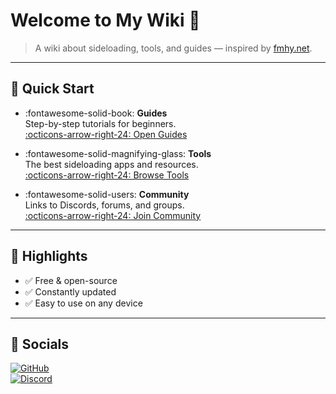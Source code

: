 # Welcome to My Wiki 🎉

> A wiki about sideloading, tools, and guides — inspired by [fmhy.net](https://fmhy.net).

---

## 🚀 Quick Start

<div class="grid cards" markdown>

-   :fontawesome-solid-book: **Guides**  
    Step-by-step tutorials for beginners.  
    [:octicons-arrow-right-24: Open Guides](guides.md)

-   :fontawesome-solid-magnifying-glass: **Tools**  
    The best sideloading apps and resources.  
    [:octicons-arrow-right-24: Browse Tools](tools.md)

-   :fontawesome-solid-users: **Community**  
    Links to Discords, forums, and groups.  
    [:octicons-arrow-right-24: Join Community](community.md)

</div>

---

## 🌟 Highlights

- ✅ Free & open-source  
- ✅ Constantly updated  
- ✅ Easy to use on any device  

---

## 🔗 Socials

[![GitHub](https://img.shields.io/badge/GitHub-Sideloading_docs-blue?logo=github)](https://github.com/cagecellage)  
[![Discord](https://img.shields.io/badge/Discord-Join-5865F2?logo=discord&logoColor=white)](https://discord.gg/yourinvite)
